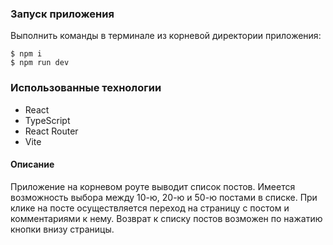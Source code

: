 ### Запуск приложения

Выполнить команды в терминале из корневой директории приложения:

```
$ npm i
$ npm run dev
```

### Использованные технологии

- React
- TypeScript
- React Router
- Vite

#### Описание

Приложение на корневом роуте выводит список постов. Имеется возможность выбора между 10-ю, 20-ю и 50-ю постами в списке. При клике на посте осуществляется переход на страницу с постом и комментариями к нему. Возврат к списку постов возможен по нажатию кнопки внизу страницы.
